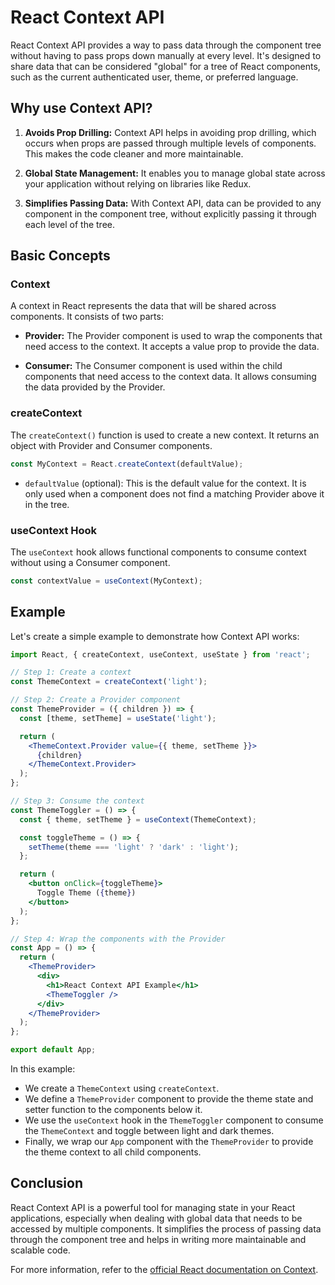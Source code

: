 # React Context API

React Context API provides a way to pass data through the component tree without having to pass props down manually at every level. It's designed to share data that can be considered "global" for a tree of React components, such as the current authenticated user, theme, or preferred language.

## Why use Context API?

1. **Avoids Prop Drilling:** Context API helps in avoiding prop drilling, which occurs when props are passed through multiple levels of components. This makes the code cleaner and more maintainable.

2. **Global State Management:** It enables you to manage global state across your application without relying on libraries like Redux.

3. **Simplifies Passing Data:** With Context API, data can be provided to any component in the component tree, without explicitly passing it through each level of the tree.

## Basic Concepts

### Context

A context in React represents the data that will be shared across components. It consists of two parts:

- **Provider:** The Provider component is used to wrap the components that need access to the context. It accepts a value prop to provide the data.
  
- **Consumer:** The Consumer component is used within the child components that need access to the context data. It allows consuming the data provided by the Provider.

### createContext

The `createContext()` function is used to create a new context. It returns an object with Provider and Consumer components.

```jsx
const MyContext = React.createContext(defaultValue);
```

- `defaultValue` (optional): This is the default value for the context. It is only used when a component does not find a matching Provider above it in the tree.

### useContext Hook

The `useContext` hook allows functional components to consume context without using a Consumer component.

```jsx
const contextValue = useContext(MyContext);
```

## Example

Let's create a simple example to demonstrate how Context API works:

```jsx
import React, { createContext, useContext, useState } from 'react';

// Step 1: Create a context
const ThemeContext = createContext('light');

// Step 2: Create a Provider component
const ThemeProvider = ({ children }) => {
  const [theme, setTheme] = useState('light');

  return (
    <ThemeContext.Provider value={{ theme, setTheme }}>
      {children}
    </ThemeContext.Provider>
  );
};

// Step 3: Consume the context
const ThemeToggler = () => {
  const { theme, setTheme } = useContext(ThemeContext);

  const toggleTheme = () => {
    setTheme(theme === 'light' ? 'dark' : 'light');
  };

  return (
    <button onClick={toggleTheme}>
      Toggle Theme ({theme})
    </button>
  );
};

// Step 4: Wrap the components with the Provider
const App = () => {
  return (
    <ThemeProvider>
      <div>
        <h1>React Context API Example</h1>
        <ThemeToggler />
      </div>
    </ThemeProvider>
  );
};

export default App;
```

In this example:

- We create a `ThemeContext` using `createContext`.
- We define a `ThemeProvider` component to provide the theme state and setter function to the components below it.
- We use the `useContext` hook in the `ThemeToggler` component to consume the `ThemeContext` and toggle between light and dark themes.
- Finally, we wrap our `App` component with the `ThemeProvider` to provide the theme context to all child components.

## Conclusion

React Context API is a powerful tool for managing state in your React applications, especially when dealing with global data that needs to be accessed by multiple components. It simplifies the process of passing data through the component tree and helps in writing more maintainable and scalable code.

For more information, refer to the [official React documentation on Context](https://reactjs.org/docs/context.html).
